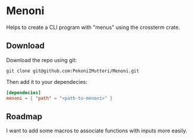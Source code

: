 # Menoni

Helps to create a CLI program with "menus" using the crossterm crate.

## Download

Download the repo using git:

```console
git clone git@github.com:PekoniIMutteri/Menoni.git
```

Then add it to your dependecies:

```toml
[dependecies]
menoni = { "path" = "<path-to-menoni>" }
```

## Roadmap

I want to add some macros to associate functions with inputs more easily.
